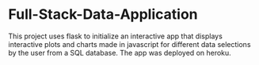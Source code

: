 # Full-Stack-Data-Application
This project uses flask to initialize an interactive app that displays interactive plots and charts made in javascript for different data selections by the user from a SQL database. The app was deployed on heroku.
